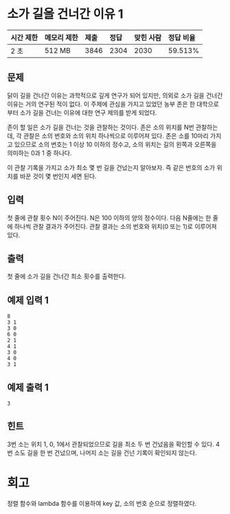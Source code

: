 # 소가 길을 건너간 이유 1 

| 시간 제한 | 메모리 제한 | 제출 | 정답 | 맞힌 사람 | 정답 비율 |
| :-------- | :---------- | :--- | :--- | :-------- | :-------- |
| 2 초      | 512 MB      | 3846 | 2304 | 2030      | 59.513%   |

## 문제

닭이 길을 건너간 이유는 과학적으로 깊게 연구가 되어 있지만, 의외로 소가 길을 건너간 이유는 거의 연구된 적이 없다. 이 주제에 관심을 가지고 있었던 농부 존은 한 대학으로부터 소가 길을 건너는 이유에 대한 연구 제의를 받게 되었다.

존이 할 일은 소가 길을 건너는 것을 관찰하는 것이다. 존은 소의 위치를 N번 관찰하는데, 각 관찰은 소의 번호와 소의 위치 하나씩으로 이루어져 있다. 존은 소를 10마리 가지고 있으므로 소의 번호는 1 이상 10 이하의 정수고, 소의 위치는 길의 왼쪽과 오른쪽을 의미하는 0과 1 중 하나다.

이 관찰 기록을 가지고 소가 최소 몇 번 길을 건넜는지 알아보자. 즉 같은 번호의 소가 위치를 바꾼 것이 몇 번인지 세면 된다.

## 입력

첫 줄에 관찰 횟수 N이 주어진다. N은 100 이하의 양의 정수이다. 다음 N줄에는 한 줄에 하나씩 관찰 결과가 주어진다. 관찰 결과는 소의 번호와 위치(0 또는 1)로 이루어져 있다.

## 출력

첫 줄에 소가 길을 건너간 최소 횟수를 출력한다.

## 예제 입력 1 

```
8
3 1
3 0
6 0
2 1
4 1
3 0
4 0
3 1
```

## 예제 출력 1 

```
3
```

## 힌트

3번 소는 위치 1, 0, 1에서 관찰되었으므로 길을 최소 두 번 건넜음을 확인할 수 있다. 4번 소도 길을 한 번 건넜으며, 나머지 소는 길을 건넌 기록이 확인되지 않는다.

# 회고

정렬 함수와 lambda 함수를 이용하여 key 값, 소의 번호 순으로 정렬하였다.